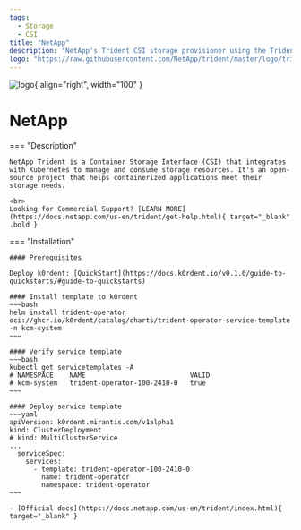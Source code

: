 ```yaml
---
tags:
  - Storage
  - CSI
title: "NetApp"
description: "NetApp's Trident CSI storage provisioner using the Trident Operator."
logo: "https://raw.githubusercontent.com/NetApp/trident/master/logo/trident.png"
---
```

![logo](https://raw.githubusercontent.com/NetApp/trident/master/logo/trident.png){ align="right", width="100" }
# NetApp

=== "Description"

    NetApp Trident is a Container Storage Interface (CSI) that integrates with Kubernetes to manage and consume storage resources. It's an open-source project that helps containerized applications meet their storage needs.

    <br>
    Looking for Commercial Support? [LEARN MORE](https://docs.netapp.com/us-en/trident/get-help.html){ target="_blank" .bold }

=== "Installation"

    #### Prerequisites

    Deploy k0rdent: [QuickStart](https://docs.k0rdent.io/v0.1.0/guide-to-quickstarts/#guide-to-quickstarts)

    #### Install template to k0rdent
    ~~~bash
    helm install trident-operator oci://ghcr.io/k0rdent/catalog/charts/trident-operator-service-template -n kcm-system
    ~~~

    #### Verify service template
    ~~~bash
    kubectl get servicetemplates -A
    # NAMESPACE    NAME                          VALID
    # kcm-system   trident-operator-100-2410-0   true
    ~~~

    #### Deploy service template
    ~~~yaml
    apiVersion: k0rdent.mirantis.com/v1alpha1
    kind: ClusterDeployment
    # kind: MultiClusterService
    ...
      serviceSpec:
        services:
          - template: trident-operator-100-2410-0
            name: trident-operator
            namespace: trident-operator
    ~~~

    - [Official docs](https://docs.netapp.com/us-en/trident/index.html){ target="_blank" }
